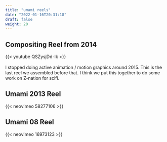 ```yaml
---
title: "umami reels"
date: "2022-01-16T20:31:18"
draft: false
weight: 20
---
```


## Compositing Reel from 2014

{{< youtube QSZysjDd-Ik >}}
<br/>
<br/>
I stopped doing active animation / motion graphics around 2015. This is the last reel we assembled before that. I think we put this together to do some work on Z-nation for scifi.

## Umami 2013 Reel

{{< neovimeo 58277106 >}}

## Umami 08 Reel

{{< neovimeo 16973123 >}}
<!--more-->
